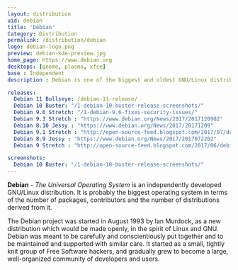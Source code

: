 ```yaml
---
layout: distribution
uid: debian
title: 'Debian'
Category: Distribution
permalink: /distribution/debian
logo: debian-logo.png
preview: debian-kde-preview.jpg
home_page: https://www.debian.org
desktops: [gnome, plasma, xfce]
base : Independent
description : Debian is one of the biggest and oldest GNU/Linux distribution available in the market. It is often referred as The Universal Operating System.

releases:
  Debian 11 Bullseye: /debian-11-release/
  Debian 10 Buster: "/1-debian-10-buster-release-screenshots/"
  Debian 9.6 Stretch: "/1-debian-9.6-fixes-security-issues/"
  Debian 9.3 Stretch : "https://www.debian.org/News/2017/2017120902"
  Debian 8.10 Jessy : "https://www.debian.org/News/2017/20171209"
  Debian 9.1 Stretch : "http://open-source-feed.blogspot.com/2017/07/debian-91-stretch-released-with-various.html"
  Debian 8.9 Jessy : "https://www.debian.org/News/2017/2017072202"
  Debian 9 Stretch : "http://open-source-feed.blogspot.com/2017/06/debian-9-stretch-released-with-long.html"

screenshots:
  Debian 10 Buster: "/1-debian-10-buster-release-screenshots/"
---
```


**Debian** - *The Universal Operating System* is an independently developed GNU/Linux distribution. It is probably the biggest operating system in terms of the number of packages, contributors and the number of distributions derived from it.

The Debian project was started in August 1993 by Ian Murdock, as a new distribution which would be made openly, in the spirit of Linux and GNU. Debian was meant to be carefully and conscientiously put together and to be maintained and supported with similar care. It started as a small, tightly knit group of Free Software hackers, and gradually grew to become a large, well-organized community of developers and users.
